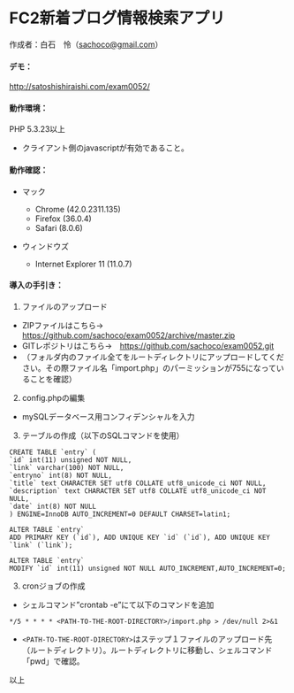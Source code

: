 # FC2新着ブログ情報検索アプリ
作成者：白石　怜（sachoco@gmail.com）

#### デモ：
http://satoshishiraishi.com/exam0052/

#### 動作環境：
PHP 5.3.23以上
* クライアント側のjavascriptが有効であること。

#### 動作確認：
* マック
  * Chrome (42.0.2311.135)
  * Firefox (36.0.4)
  * Safari (8.0.6)

* ウィンドウズ
  * Internet Explorer 11 (11.0.7)

#### 導入の手引き：
1. ファイルのアップロード
  + ZIPファイルはこちら→　https://github.com/sachoco/exam0052/archive/master.zip
  + GITレポジトリはこちら→　https://github.com/sachoco/exam0052.git
  + （フォルダ内のファイル全てをルートディレクトリにアップロードしてください。その際ファイル名「import.php」のパーミッションが755になっていることを確認）

2. config.phpの編集
  + mySQLデータベース用コンフィデンシャルを入力

3. テーブルの作成（以下のSQLコマンドを使用）
  ```
CREATE TABLE `entry` (
`id` int(11) unsigned NOT NULL,
  `link` varchar(100) NOT NULL,
  `entryno` int(8) NOT NULL,
  `title` text CHARACTER SET utf8 COLLATE utf8_unicode_ci NOT NULL,
  `description` text CHARACTER SET utf8 COLLATE utf8_unicode_ci NOT NULL,
  `date` int(8) NOT NULL
) ENGINE=InnoDB AUTO_INCREMENT=0 DEFAULT CHARSET=latin1;

ALTER TABLE `entry`
 ADD PRIMARY KEY (`id`), ADD UNIQUE KEY `id` (`id`), ADD UNIQUE KEY `link` (`link`);

ALTER TABLE `entry`
MODIFY `id` int(11) unsigned NOT NULL AUTO_INCREMENT,AUTO_INCREMENT=0;
  ```
3. cronジョブの作成
  + シェルコマンド”crontab -e”にて以下のコマンドを追加
  ```
  */5 * * * * <PATH-TO-THE-ROOT-DIRECTORY>/import.php > /dev/null 2>&1
  ```  
  + ```<PATH-TO-THE-ROOT-DIRECTORY>```はステップ１ファイルのアップロード先（ルートディレクトリ）。ルートディレクトリに移動し、シェルコマンド「pwd」で確認。

  
以上
